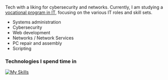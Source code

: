 Tech with a liking for cybersecurity and networks. Currently, I am studying a <a href="https://todofp.es/que-estudiar/familias-profesionales/informatica-comunicaciones/sistemas-microniformaticos-redes.html">
vocational program in IT</a>, focusing on the various IT roles and skill sets.<ul>
  <li>Systems administration</li>
  <li>Cybersecurity</li>
  <li>Web development</li>
  <li>Networks / Network Services</li>
  <li>PC repair and assembly</li>
  <li>Scripting</li>
</ul>

### Technologies I spend time in 
[![My Skills](https://skillicons.dev/icons?i=html,css,js,nodejs,powershell,bash,linux,windows)](https://skillicons.dev)
